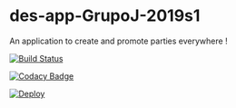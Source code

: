 # des-app-GrupoJ-2019s1
An application to create and promote parties everywhere !

[![Build Status](https://travis-ci.com/Bequita/des-app-GrupoJ-2019s1.svg?branch=master)](https://travis-ci.com/Bequita/des-app-GrupoJ-2019s1)

[![Codacy Badge](https://api.codacy.com/project/badge/Grade/77da07f8468742d8ad7dc2bb21d9721b)](https://www.codacy.com/app/hernan-beca/des-app-GrupoJ-2019s1?utm_source=github.com&amp;utm_medium=referral&amp;utm_content=Bequita/des-app-GrupoJ-2019s1&amp;utm_campaign=Badge_Grade)

[![Deploy](https://www.herokucdn.com/deploy/button.png)](https://eventeando-desap2019.herokuapp.com/)